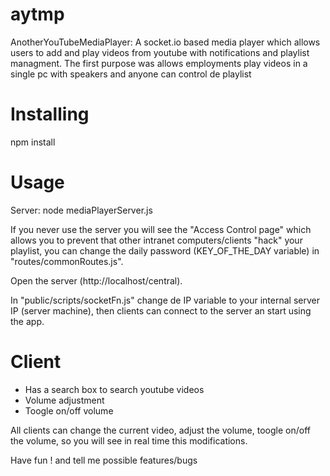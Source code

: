 # aytmp
AnotherYouTubeMediaPlayer: A socket.io based media player which allows users to add and play videos from youtube with notifications and playlist managment. The first purpose was allows employments play videos in a single pc with speakers and anyone can control de playlist

# Installing

npm install

# Usage

Server: node mediaPlayerServer.js

If you never use the server you will see the "Access Control page" which allows you to prevent that other intranet computers/clients "hack" your playlist, you can change the daily password (KEY_OF_THE_DAY variable) in "routes/commonRoutes.js".

Open the server (http://localhost/central). 

In "public/scripts/socketFn.js" change de IP variable to your internal server IP (server machine), then clients can connect to the server an start using the app.

# Client

- Has a search box to search youtube videos
- Volume adjustment
- Toogle on/off volume

All clients can change the current video, adjust the volume, toogle on/off the volume, so you will see in real time this modifications.

Have fun ! and tell me possible features/bugs
